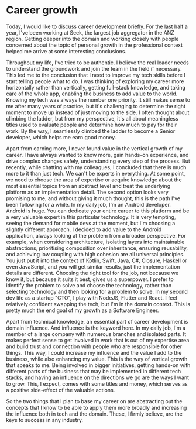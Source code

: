 # Career growth

Today, I would like to discuss career development briefly. For the last half a year, I've been working at Seek, the largest job aggregator in the ANZ region. Getting deeper into the domain and working closely with people concerned about the topic of personal growth in the professional context helped me arrive at some interesting conclusions.

Throughout my life, I've tried to be authentic. I believe the real leader needs to understand the groundwork and join the team in the field if necessary. This led me to the conclusion that I need to improve my tech skills before I start telling people what to do. I was thinking of exploring my career more horizontally rather than vertically, getting full-stack knowledge, and taking care of the whole app, enabling the business to add value to the world. Knowing my tech was always the number one priority. It still makes sense to me after many years of practice, but it's challenging to determine the right moment to move up instead of just moving to the side. I often thought about climbing the ladder, but from my perspective, it's all about meaningless titles used to evaluate people and determine how much to pay for their work. By the way, I seamlessly climbed the ladder to become a Senior developer, which helps me earn good money.

Apart from earning more, I never found value in the vertical growth of my career. I have always wanted to know more, gain hands-on experience, and drive complex changes safely, understanding every step of the process. But recently, while chatting with my colleagues, I concluded that there is much more to it than just tech. We can't be experts in everything. At some point, we need to choose the area of expertise or acquire knowledge about the most essential topics from an abstract level and treat the underlying platform as an implementation detail. The second option looks very promising to me, and without giving it much thought, this is the path I've been following for a while. In my daily job, I'm an Android developer. Android is huge. You can dedicate your entire career to this platform and be a very valuable expert in this particular technology. It is very tempting, seeing the demand for mobile devs at the moment, but I'm choosing a slightly different approach. I decided to add value to the Android application, always looking at the problem from a broader perspective.
For example, when considering architecture, isolating layers into maintainable abstractions, prioritising composition over inheritance, ensuring reusability, and achieving low coupling with high cohesion are all universal principles. You just put it into the context of Kotlin, Swift, Java, C#, Closure, Haskell or even JavaScript, and you will get similar results, just the implementation details are different. Choosing the right tool for the job, not because we know it, but because it suits it best, gives us a superpower. I prefer to identify the problem to solve and choose the technology, rather than selecting technology and then looking for a problem to solve. In my second dev life as a startup "CTO", I play with NodeJS, Flutter and React. I feel relatively confident swapping the tech, but I'm in the domain context. This is pretty much the end goal of my growth as a Software Engineer.

Apart from technical knowledge, an essential part of career development is domain influence. And influence is the keyword here. In my daily job, I'm a member of a large company with numerous branches and isolated parts. It makes perfect sense to get involved in work that is out of my expertise area and build trust and connection with people who are responsible for other things. This way, I could increase my influence and the value I add to the business, while also enhancing my value. This is the way of vertical growth that speaks to me. Being involved in bigger initiatives, getting hands-on with different parts of the business that may be implemented in different tech stacks, and having an influence on the directions we go are the ways I want to grow. This, I expect, comes with some titles and money, which serves as a positive side-effect of the valuable actions.

So the two things that I plan to base my career on are abstracting out the concepts that I know to be able to apply them more broadly and increasing the influence both in tech and the domain. These, I firmly believe, are the keys to success in any industry.